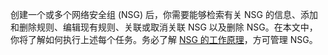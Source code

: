 创建一个或多个网络安全组 (NSG) 后，你需要能够检索有关 NSG 的信息、添加和删除规则、编辑现有规则、关联或取消关联 NSG 以及删除 NSG。在本文中，你将了解如何执行上述每个任务。务必了解 [NSG 的工作原理](../articles/virtual-network/virtual-networks-nsg.md)，方可管理 NSG。

<!---HONumber=Mooncake_0516_2016-->
